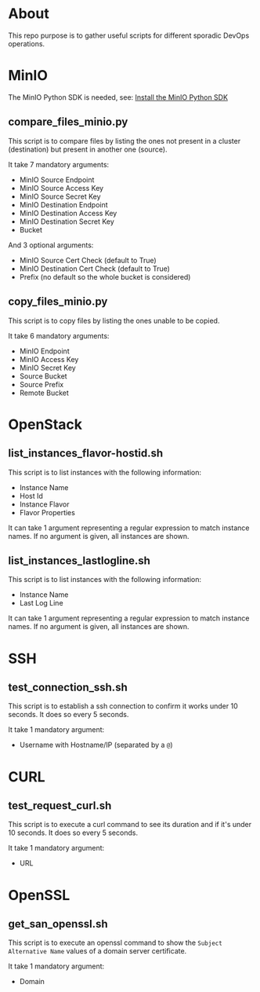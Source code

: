 # About

This repo purpose is to gather useful scripts for different sporadic DevOps operations.

# MinIO

The MinIO Python SDK is needed, see: [Install the MinIO Python SDK](https://github.com/minio/minio-py?tab=readme-ov-file#install-the-minio-python-sdk)

## compare_files_minio.py

This script is to compare files by listing the ones not present in a cluster (destination) but present in another one (source).

It take 7 mandatory arguments:
- MinIO Source Endpoint
- MinIO Source Access Key
- MinIO Source Secret Key
- MinIO Destination Endpoint
- MinIO Destination Access Key
- MinIO Destination Secret Key
- Bucket

And 3 optional arguments:
- MinIO Source Cert Check (default to True)
- MinIO Destination Cert Check (default to True)
- Prefix (no default so the whole bucket is considered)

## copy_files_minio.py

This script is to copy files by listing the ones unable to be copied.

It take 6 mandatory arguments:
- MinIO Endpoint
- MinIO Access Key
- MinIO Secret Key
- Source Bucket
- Source Prefix
- Remote Bucket

# OpenStack

## list_instances_flavor-hostid.sh

This script is to list instances with the following information:
- Instance Name
- Host Id
- Instance Flavor
- Flavor Properties

It can take 1 argument representing a regular expression to match instance names. If no argument is given, all instances are shown.

## list_instances_lastlogline.sh

This script is to list instances with the following information:
- Instance Name
- Last Log Line

It can take 1 argument representing a regular expression to match instance names. If no argument is given, all instances are shown.

# SSH

## test_connection_ssh.sh

This script is to establish a ssh connection to confirm it works under 10 seconds. It does so every 5 seconds.

It take 1 mandatory argument:
- Username with Hostname/IP (separated by a `@`)


# CURL

## test_request_curl.sh

This script is to execute a curl command to see its duration and if it's under 10 seconds. It does so every 5 seconds.

It take 1 mandatory argument:
- URL


# OpenSSL

## get_san_openssl.sh

This script is to execute an openssl command to show the `Subject Alternative Name` values of a domain server certificate.

It take 1 mandatory argument:
- Domain
